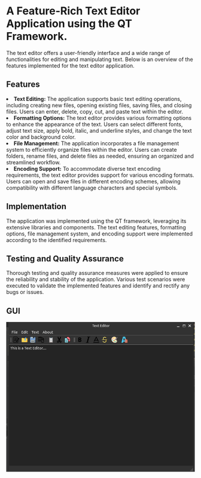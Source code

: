 # A Feature-Rich Text Editor Application using the QT Framework.
The text editor offers a user-friendly interface and a wide range of functionalities for editing and manipulating text. Below is an overview of the features implemented for the text editor application.

## Features
<li><b>Text Editing:</b>
The application supports basic text editing operations, including creating new files, opening existing files, saving files, and closing files. Users can enter, delete, copy, cut, and paste text within the editor.</li>
<li><b>Formatting Options:</b>
The text editor provides various formatting options to enhance the appearance of the text. Users can select different fonts, adjust text size, apply bold, italic, and underline styles, and change the text color and background color.</li>
<li><b>File Management:</b>
The application incorporates a file management system to efficiently organize files within the editor. Users can create folders, rename files, and delete files as needed, ensuring an organized and streamlined workflow.</li>
<li><b>Encoding Support:</b>
To accommodate diverse text encoding requirements, the text editor provides support for various encoding formats. Users can open and save files in different encoding schemes, allowing compatibility with different language characters and special symbols.</li>

## Implementation
The application was implemented using the QT framework, leveraging its extensive libraries and components. The text editing features, formatting options, file management system, and encoding support were implemented according to the identified requirements.

## Testing and Quality Assurance
Thorough testing and quality assurance measures were applied to ensure the reliability and stability of the application. Various test scenarios were executed to validate the implemented features and identify and rectify any bugs or issues.

## GUI
<div align="center">
  <img src="/readme_images/Screenshot from 2023-06-12 22-45-19.png">
</div>
